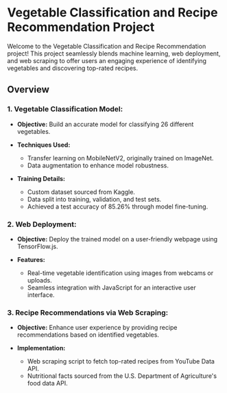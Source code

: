 # Vegetable Classification and Recipe Recommendation Project

Welcome to the Vegetable Classification and Recipe Recommendation project! This project seamlessly blends machine learning, web deployment, and web scraping to offer users an engaging experience of identifying vegetables and discovering top-rated recipes.

## Overview

### 1. Vegetable Classification Model:

   - **Objective:** Build an accurate model for classifying 26 different vegetables.
   
   - **Techniques Used:**
     - Transfer learning on MobileNetV2, originally trained on ImageNet.
     - Data augmentation to enhance model robustness.

   - **Training Details:**
     - Custom dataset sourced from Kaggle.
     - Data split into training, validation, and test sets.
     - Achieved a test accuracy of 85.26% through model fine-tuning.

### 2. Web Deployment:

   - **Objective:** Deploy the trained model on a user-friendly webpage using TensorFlow.js.
   
   - **Features:**
     - Real-time vegetable identification using images from webcams or uploads.
     - Seamless integration with JavaScript for an interactive user interface.

### 3. Recipe Recommendations via Web Scraping:

   - **Objective:** Enhance user experience by providing recipe recommendations based on identified vegetables.
   
   - **Implementation:**
     - Web scraping script to fetch top-rated recipes from YouTube Data API.
     - Nutritional facts sourced from the U.S. Department of Agriculture's food data API.

